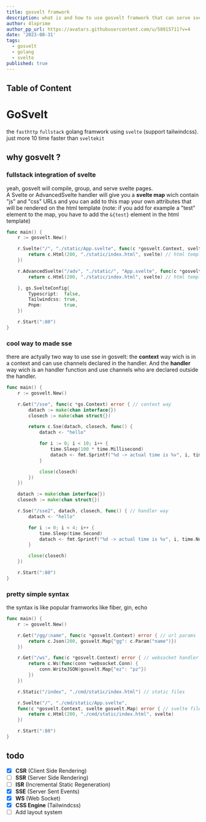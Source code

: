 ```yaml
---
title: gosvelt framwork
description: what is and how to use gosvelt framwork that can serve svelte pages through golang
author: 4lxprime
author_pp_url: https://avatars.githubusercontent.com/u/58915711?v=4
date: '2023-08-31'
tags:
  - gosvelt
  - golang
  - svelte
published: true
---
```

<script>
	import Git from '$lib/components/git.svelte'
</script>

<Git repo="4lxprime/Gosvelt" />

## Table of Content

# GoSvelt
 the `fasthttp` `fullstack` golang framwork using `svelte` (support tailwindcss).
 just more 10 time faster than `sveltekit`

## why gosvelt ?
### fullstack integration of svelte
 yeah, gosvelt will compile, group, and serve svelte pages.  
 A Svelte or AdvancedSvelte handler will give you a **svelte map** wich contain "js" and "css" URLs and you can add to this map your own attributes that will be rendered on the html template (note: if you add for example a "test" element to the map, you have to add the `&{test}` element in the html template)
```go
func main() {
	r := gosvelt.New()

	r.Svelte("/", "./static/App.svelte", func(c *gosvelt.Context, svelte gosvelt.Map) error {
		return c.Html(200, "./static/index.html", svelte) // html template
	})

	r.AdvancedSvelte("/adv", "./static/", "App.svelte", func(c *gosvelt.Context, svelte gosvelt.Map) error {
		return c.Html(200, "./static/index.html", svelte) // html template

	}, gs.SvelteConfig{
		Typescript:  false,
		Tailwindcss: true,
		Pnpm:        true,
	})

	r.Start(":80")
}
```
### cool way to made sse
 there are actyally two way to use sse in gosvelt: the **context** way wich is in a context and can use channels declared in the handler. And the **handler** way wich is an handler function and use channels who are declared outside the handler.
```go
func main() {
	r := gosvelt.New()

	r.Get("/sse", func(c *gs.Context) error { // context way
		datach := make(chan interface{})
		closech := make(chan struct{})

		return c.Sse(datach, closech, func() {
			datach <- "hello"

			for i := 0; i < 10; i++ {
				time.Sleep(100 * time.Millisecond)
				datach <- fmt.Sprintf("%d -> actual time is %v", i, time.Now())
			}

			close(closech)
		})
	})

	datach := make(chan interface{})
	closech := make(chan struct{})

	r.Sse("/sse2", datach, closech, func() { // handler way
		datach <- "hello"

		for i := 0; i < 4; i++ {
			time.Sleep(time.Second)
			datach <- fmt.Sprintf("%d -> actual time is %v", i, time.Now())
		}

		close(closech)
	})

	r.Start(":80")
}
```
### pretty simple syntax
 the syntax is like popular framworks like fiber, gin, echo
```go
func main() {
	r := gosvelt.New()

	r.Get("/gg/:name", func(c *gosvelt.Context) error { // url params
		return c.Json(200, gosvelt.Map{"gg": c.Param("name")})
	})

	r.Get("/ws", func(c *gosvelt.Context) error { // websocket handler
		return c.Ws(func(conn *websocket.Conn) {
			conn.WriteJSON(gosvelt.Map{"ez": "pz"})
		})
	})

	r.Static("/index", "./cmd/static/index.html") // static files

	r.Svelte("/", "./cmd/static/App.svelte", 
	func(c *gosvelt.Context, svelte gosvelt.Map) error { // svelte files
		return c.Html(200, "./cmd/static/index.html", svelte)
	})

	r.Start(":80")
}
```
## todo
 - [x] **CSR** (Client Side Rendering)
 - [ ] **SSR** (Server Side Rendering)
 - [ ] **ISR** (Incremental Static Regeneration)
 - [x] **SSE** (Server Sent Events)
 - [x] **WS** (Web Socket)
 - [x] **CSS Engine** (Tailwindcss)
 - [ ] Add layout system
